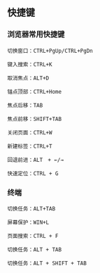 ## 快捷键
### 浏览器常用快捷键
    切换窗口：CTRL+PgUp/CTRL+PgDn  

    键入搜索：CTRL+K

    取消焦点：ALT+D

    锚点顶部：CTRL+Home  

    焦点后移：TAB  

    焦点前移：SHIFT+TAB  

    关闭页面：CTRL+W  

    新建标签：CTRL+T

    回退前进：ALT　+ ←/→

    快速定位：CTRL + G 
### 终端
    切换任务：ALT+TAB  

    屏幕保护：WIN+L

    页面搜索：CTRL + F

    切换任务：ALT + TAB

    切换任务：ALT + SHIFT + TAB